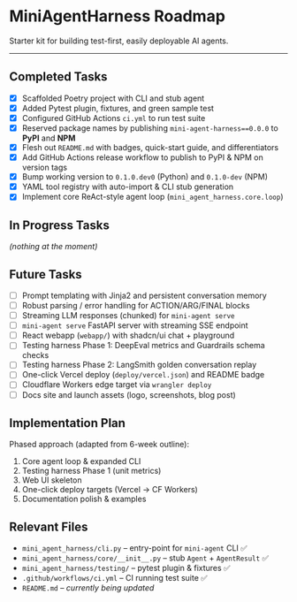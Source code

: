 # MiniAgentHarness Roadmap

Starter kit for building test-first, easily deployable AI agents.

---

## Completed Tasks

- [x] Scaffolded Poetry project with CLI and stub agent
- [x] Added Pytest plugin, fixtures, and green sample test
- [x] Configured GitHub Actions `ci.yml` to run test suite
- [x] Reserved package names by publishing `mini-agent-harness==0.0.0` to **PyPI** and **NPM**
- [x] Flesh out `README.md` with badges, quick-start guide, and differentiators
- [x] Add GitHub Actions release workflow to publish to PyPI & NPM on version tags
- [x] Bump working version to `0.1.0.dev0` (Python) and `0.1.0-dev` (NPM)
- [x] YAML tool registry with auto-import & CLI stub generation
- [x] Implement core ReAct-style agent loop (`mini_agent_harness.core.loop`)

## In Progress Tasks

_(nothing at the moment)_

## Future Tasks

- [ ] Prompt templating with Jinja2 and persistent conversation memory
- [ ] Robust parsing / error handling for ACTION/ARG/FINAL blocks
- [ ] Streaming LLM responses (chunked) for `mini-agent serve`
- [ ] `mini-agent serve` FastAPI server with streaming SSE endpoint
- [ ] React webapp (`webapp/`) with shadcn/ui chat + playground
- [ ] Testing harness Phase 1: DeepEval metrics and Guardrails schema checks
- [ ] Testing harness Phase 2: LangSmith golden conversation replay
- [ ] One-click Vercel deploy (`deploy/vercel.json`) and README badge
- [ ] Cloudflare Workers edge target via `wrangler deploy`
- [ ] Docs site and launch assets (logo, screenshots, blog post)

## Implementation Plan

Phased approach (adapted from 6-week outline):

1. Core agent loop & expanded CLI
2. Testing harness Phase 1 (unit metrics)
3. Web UI skeleton
4. One-click deploy targets (Vercel → CF Workers)
5. Documentation polish & examples

## Relevant Files

- `mini_agent_harness/cli.py` – entry-point for `mini-agent` CLI ✅
- `mini_agent_harness/core/__init__.py` – stub `Agent` + `AgentResult` ✅
- `mini_agent_harness/testing/` – pytest plugin & fixtures ✅
- `.github/workflows/ci.yml` – CI running test suite ✅
- `README.md` – _currently being updated_
